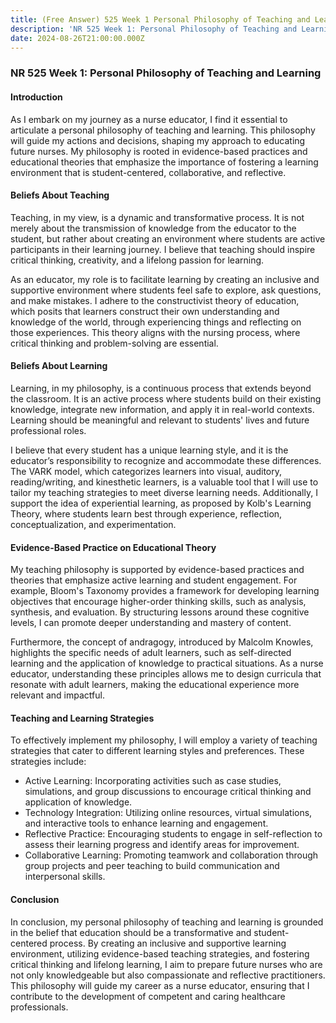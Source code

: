 ```yaml
---
title: (Free Answer) 525 Week 1 Personal Philosophy of Teaching and Learning
description: 'NR 525 Week 1: Personal Philosophy of Teaching and Learning'
date: 2024-08-26T21:00:00.000Z
---
```


### NR 525 Week 1: Personal Philosophy of Teaching and Learning

#### Introduction

As I embark on my journey as a nurse educator, I find it essential to articulate a personal philosophy of teaching and learning. This philosophy will guide my actions and decisions, shaping my approach to educating future nurses. My philosophy is rooted in evidence-based practices and educational theories that emphasize the importance of fostering a learning environment that is student-centered, collaborative, and reflective.

#### Beliefs About Teaching

Teaching, in my view, is a dynamic and transformative process. It is not merely about the transmission of knowledge from the educator to the student, but rather about creating an environment where students are active participants in their learning journey. I believe that teaching should inspire critical thinking, creativity, and a lifelong passion for learning.

As an educator, my role is to facilitate learning by creating an inclusive and supportive environment where students feel safe to explore, ask questions, and make mistakes. I adhere to the constructivist theory of education, which posits that learners construct their own understanding and knowledge of the world, through experiencing things and reflecting on those experiences. This theory aligns with the nursing process, where critical thinking and problem-solving are essential.

#### Beliefs About Learning

Learning, in my philosophy, is a continuous process that extends beyond the classroom. It is an active process where students build on their existing knowledge, integrate new information, and apply it in real-world contexts. Learning should be meaningful and relevant to students' lives and future professional roles.

I believe that every student has a unique learning style, and it is the educator’s responsibility to recognize and accommodate these differences. The VARK model, which categorizes learners into visual, auditory, reading/writing, and kinesthetic learners, is a valuable tool that I will use to tailor my teaching strategies to meet diverse learning needs. Additionally, I support the idea of experiential learning, as proposed by Kolb's Learning Theory, where students learn best through experience, reflection, conceptualization, and experimentation.

#### Evidence-Based Practice on Educational Theory

My teaching philosophy is supported by evidence-based practices and theories that emphasize active learning and student engagement. For example, Bloom's Taxonomy provides a framework for developing learning objectives that encourage higher-order thinking skills, such as analysis, synthesis, and evaluation. By structuring lessons around these cognitive levels, I can promote deeper understanding and mastery of content.

Furthermore, the concept of andragogy, introduced by Malcolm Knowles, highlights the specific needs of adult learners, such as self-directed learning and the application of knowledge to practical situations. As a nurse educator, understanding these principles allows me to design curricula that resonate with adult learners, making the educational experience more relevant and impactful.

#### Teaching and Learning Strategies

To effectively implement my philosophy, I will employ a variety of teaching strategies that cater to different learning styles and preferences. These strategies include:

* Active Learning: Incorporating activities such as case studies, simulations, and group discussions to encourage critical thinking and application of knowledge.
* Technology Integration: Utilizing online resources, virtual simulations, and interactive tools to enhance learning and engagement.
* Reflective Practice: Encouraging students to engage in self-reflection to assess their learning progress and identify areas for improvement.
* Collaborative Learning: Promoting teamwork and collaboration through group projects and peer teaching to build communication and interpersonal skills.

#### Conclusion

In conclusion, my personal philosophy of teaching and learning is grounded in the belief that education should be a transformative and student-centered process. By creating an inclusive and supportive learning environment, utilizing evidence-based teaching strategies, and fostering critical thinking and lifelong learning, I aim to prepare future nurses who are not only knowledgeable but also compassionate and reflective practitioners. This philosophy will guide my career as a nurse educator, ensuring that I contribute to the development of competent and caring healthcare professionals.
